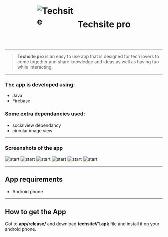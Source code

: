 # <span style="align-items:center;display:flex;justify-content:center;"><span style="width:120px;height:120px;margin-right:10px;">![Techsite](logo.png)</span> Techsite pro</span></span>

---

> **Techsite pro** is an easy to use app that is designed for tech lovers to come together and share knowledge and ideas as well as having fun while interacting.

---

### The app is developed using:

- Java
- Firebase

### Some extra dependancies used:

- socialview dependancy
- circular image view

---

### Screenshots of the app

![start](start.png)
![start](register.png)
![start](login.png)
![start](home.png)
![start](profile.png)
![start](messages.png)

---

## App requirements

- Android phone

---

## How to get the App

Got to **app/release/** and download **techsiteV1.apk** file and install it on your android phone.
